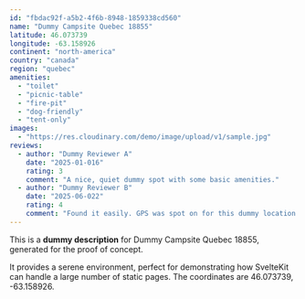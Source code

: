 ```yaml
---
id: "fbdac92f-a5b2-4f6b-8948-1859338cd560"
name: "Dummy Campsite Quebec 18855"
latitude: 46.073739
longitude: -63.158926
continent: "north-america"
country: "canada"
region: "quebec"
amenities:
  - "toilet"
  - "picnic-table"
  - "fire-pit"
  - "dog-friendly"
  - "tent-only"
images:
  - "https://res.cloudinary.com/demo/image/upload/v1/sample.jpg"
reviews:
  - author: "Dummy Reviewer A"
    date: "2025-01-016"
    rating: 3
    comment: "A nice, quiet dummy spot with some basic amenities."
  - author: "Dummy Reviewer B"
    date: "2025-06-022"
    rating: 4
    comment: "Found it easily. GPS was spot on for this dummy location."
---
```


This is a **dummy description** for Dummy Campsite Quebec 18855, generated for the proof of concept.

It provides a serene environment, perfect for demonstrating how SvelteKit can handle a large number of static pages. The coordinates are 46.073739, -63.158926.
